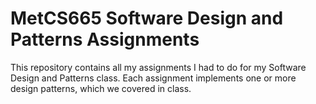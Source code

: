 # MetCS665 Software Design and Patterns Assignments

This repository contains all my assignments I had to do for my Software Design and Patterns class. Each assignment implements one or more design patterns, which we covered in class.
